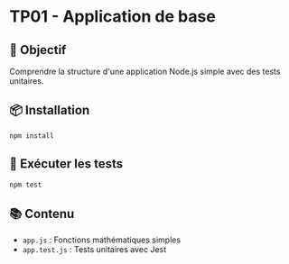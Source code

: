 # TP01 - Application de base

## 🎯 Objectif

Comprendre la structure d'une application Node.js simple avec des tests unitaires.

## 📦 Installation

```bash
npm install
```

## 🧪 Exécuter les tests

```bash
npm test
```

## 📚 Contenu

- `app.js` : Fonctions mathématiques simples
- `app.test.js` : Tests unitaires avec Jest
